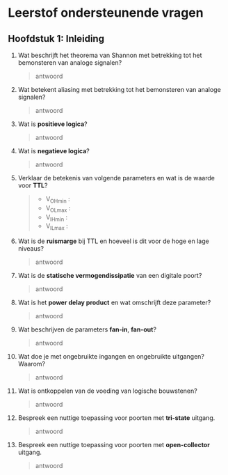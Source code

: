 # Leerstof ondersteunende vragen

## Hoofdstuk 1: Inleiding

1. Wat beschrijft het theorema van Shannon met betrekking tot het bemonsteren van analoge signalen?
   > antwoord
1. Wat betekent aliasing met betrekking tot het bemonsteren van analoge signalen?
   > antwoord
1. Wat is **positieve logica**?
   > antwoord
1. Wat is **negatieve logica**?
   > antwoord
1. Verklaar de betekenis van volgende parameters en wat is de waarde voor **TTL**?
   > - V<sub>OHmin</sub> :
   > - V<sub>OLmax</sub> :
   > - V<sub>IHmin</sub> :
   > - V<sub>ILmax</sub> :
2. Wat is de **ruismarge** bij TTL en hoeveel is dit voor de hoge en lage niveaus?
   > antwoord
3. Wat is de **statische vermogendissipatie** van een digitale poort?
   > antwoord
4. Wat is het **power delay product** en wat omschrijft deze parameter?
   > antwoord
5. Wat beschrijven de parameters **fan-in**, **fan-out**?
   > antwoord
6. Wat doe je met ongebruikte ingangen en ongebruikte uitgangen? Waarom?
   > antwoord
7. Wat is ontkoppelen van de voeding van logische bouwstenen?
   > antwoord
8. Bespreek een nuttige toepassing voor poorten met **tri-state** uitgang.
   > antwoord
9. Bespreek een nuttige toepassing voor poorten met **open-collector** uitgang.
   > antwoord
